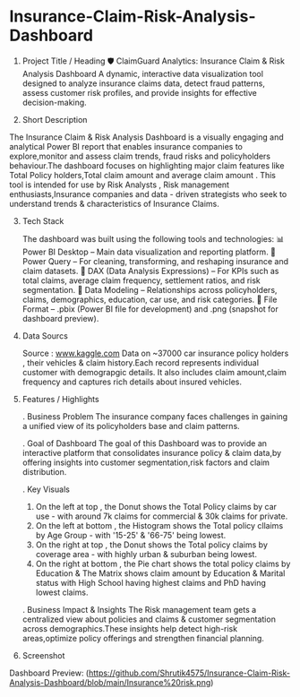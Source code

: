 # Insurance-Claim-Risk-Analysis-Dashboard
1. Project Title / Heading
 🛡️ ClaimGuard Analytics: Insurance Claim & Risk Analysis Dashboard
A dynamic, interactive data visualization tool designed to analyze insurance claims data, detect fraud patterns, assess customer risk profiles, and provide insights for effective decision-making.

2. Short Description 

The Insurance Claim & Risk Analysis Dashboard is a visually engaging and analytical Power BI report that enables insurance companies to explore,monitor and assess claim trends, fraud risks and policyholders behaviour.The dashboard focuses on highlighting major claim features like Total Policy holders,Total claim amount and average claim amount . This tool is intended for use by Risk Analysts , Risk management enthusiasts,Insurance companies and data - driven strategists who seek to understand trends & characteristics of Insurance Claims.

3. Tech Stack

   The dashboard was built using the following tools and technologies:
📊 Power BI Desktop – Main data visualization and reporting platform.
🔄 Power Query – For cleaning, transforming, and reshaping insurance and claim datasets.
🧮 DAX (Data Analysis Expressions) – For KPIs such as total claims, average claim frequency, settlement ratios, and risk segmentation.
🔗 Data Modeling – Relationships across policyholders, claims, demographics, education, car use, and risk categories.
📂 File Format – .pbix (Power BI file for development) and .png (snapshot for dashboard preview).

4. Data Sourcs

   Source : www.kaggle.com
   Data on ~37000 car insurance policy holders , their vehicles & claim history.Each record represents individual customer with demograpgic details.
   It also   includes claim amount,claim frequency and captures rich details about insured vehicles.

5. Features / Highlights

   . Business Problem
     The insurance company faces challenges in gaining a unified view of its policyholders base and claim patterns.
   
   . Goal of Dashboard
     The goal of this Dashboard was to provide an interactive platform that consolidates insurance policy & claim data,by offering insights into customer
     segmentation,risk factors and claim distribution.

   . Key Visuals
   1. On the left at top , the Donut shows the Total Policy claims by car use - with around 7k claims for commercial & 30k claims for private.
   2. On the left at bottom , the Histogram shows the Total policy cllaims by Age Group - with '15-25' & '66-75' being lowest.
   3. On the right at top , the Donut shows the Total policy claims by coverage area - with highly urban & suburban being lowest.
   4. On the right at bottom , the Pie chart shows the total policy claims by Education & The Matrix shows claim amount by Education & Marital status with High
       School having highest claims and PhD having lowest claims.

   . Business Impact & Insights
   The Risk management team gets a centralized view about policies and claims & customer segmentation across demographics.These insights help detect high-risk
   areas,optimize policy offerings and strengthen financial planning.

6. Screenshot

 Dashboard Preview: (https://github.com/Shrutik4575/Insurance-Claim-Risk-Analysis-Dashboard/blob/main/Insurance%20risk.png)

   

   
